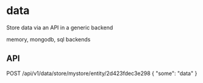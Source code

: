 # data

Store data via an API in a generic backend

memory, mongodb, sql backends

## API

POST /api/v1/data/store/mystore/entity/2d423fdec3e298
{ 
  "some": "data"
}

